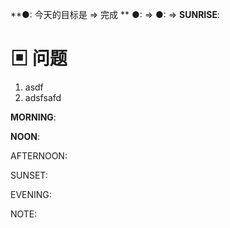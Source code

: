 <!-- TARGET:DAWN → SUNRISE → MORNING → NOON → AFTERNOON → SUNSET → EVENING → NIGHT → @20200619 → ??? ⇒ 
TODO:@20200620 → ??? → @20200621 → ??? → @20200623 → ??? → @20200626 → ??? → @20200704 → ??? ⇒ @20200720 → ??? ⇒ 
mutt -s 12493-25Fri20-20200619 melo.dachor@gmail.com < $dbg/12493-25Fri20-20200619 -->
**●: 今天的目标是 ⇒ 完成 ** 
●: ⇒ 
●: ⇒ 
**SUNRISE**:
<!-- Tue Jun 16 19:46:27 HKT 2020 -->

# ▣  问题

1. asdf
2. adsfsafd



<!--  Tue Jun 16 19:47:00 HKT 2020  -->

**MORNING**:

**NOON**:

AFTERNOON:

SUNSET:

EVENING:

NOTE:
